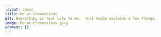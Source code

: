 ```yaml
---
layout: comic
title: Me at Conventions
alt: Everything is real life to me.  That maybe explains a few things.
image: Me-at-Conventions.jpeg
comment: []
---
```

